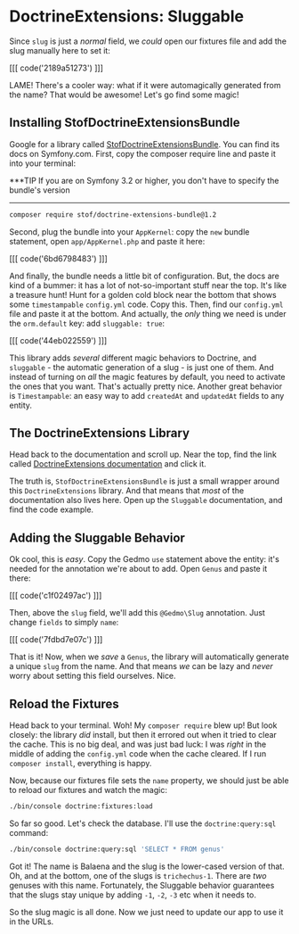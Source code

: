 # DoctrineExtensions: Sluggable

Since `slug` is just a *normal* field, we *could* open our fixtures file and add
the slug manually here to set it:

[[[ code('2189a51273') ]]]

LAME! There's a cooler way: what if it were automagically generated from the name?
That would be awesome! Let's go find some magic!

## Installing StofDoctrineExtensionsBundle

Google for a library called [StofDoctrineExtensionsBundle][stof_doctrine_extensions_bundle].
You can find its docs on Symfony.com. First, copy the composer require line and paste
it into your terminal:

***TIP
If you are on Symfony 3.2 or higher, you don't have to specify the bundle's version
***

```bash
composer require stof/doctrine-extensions-bundle@1.2
```

Second, plug the bundle into your `AppKernel`: copy the `new` bundle statement,
open `app/AppKernel.php` and paste it here:

[[[ code('6bd6798483') ]]]

And finally, the bundle needs a little bit of configuration. But, the docs are kind
of a bummer: it has a lot of not-so-important stuff near the top. It's like a treasure
hunt! Hunt for a golden cold block near the bottom that shows some `timestampable`
`config.yml` code. Copy this. Then, find our `config.yml` file and paste it at the
bottom. And actually, the *only* thing we need is under the `orm.default` key: add 
`sluggable: true`:

[[[ code('44eb022559') ]]]

This library adds *several* different magic behaviors to Doctrine, and `sluggable` -
the automatic generation of a slug - is just one of them. And instead of turning
on *all* the magic features by default, you need to activate the ones that you want.
That's actually pretty nice. Another great behavior is `Timestampable`: an easy way
to add `createdAt` and `updatedAt` fields to any entity.

## The DoctrineExtensions Library

Head back to the documentation and scroll up. Near the top, find the link called
[DoctrineExtensions documentation][doctrine_extensions_docs] and click it.

The truth is, `StofDoctrineExtensionsBundle` is just a small wrapper
around this `DoctrineExtensions` library. And that means that *most* of the documentation
also lives here. Open up the `Sluggable` documentation, and find the code example.

## Adding the Sluggable Behavior

Ok cool, this is *easy*. Copy the Gedmo `use` statement above the entity: it's needed
for the annotation we're about to add. Open `Genus` and paste it there:

[[[ code('c1f02497ac') ]]]

Then, above the `slug` field, we'll add this `@Gedmo\Slug` annotation. Just change `fields`
to simply `name`:

[[[ code('7fdbd7e07c') ]]]

That is it! Now, when we *save* a `Genus`, the library will automatically generate
a unique `slug` from the name. And that means *we* can be lazy and *never* worry
about setting this field ourselves. Nice.

## Reload the Fixtures

Head back to your terminal. Woh! My `composer require` blew up! But look closely:
the library *did* install, but then it errored out when it tried to clear the cache.
This is no big deal, and was just bad luck: I was *right* in the middle of adding
the `config.yml` code when the cache cleared. If I run `composer install`, everything
is happy.

Now, because our fixtures file sets the `name` property, we should just be able to
reload our fixtures and watch the magic:

```bash
./bin/console doctrine:fixtures:load
```

So far so good. Let's check the database. I'll use the `doctrine:query:sql` command:

```bash
./bin/console doctrine:query:sql 'SELECT * FROM genus'
```

Got it! The name is Balaena and the slug is the lower-cased version of that. Oh,
and at the bottom, one of the slugs is `trichechus-1`. There are *two* genuses with
this name. Fortunately, the Sluggable behavior guarantees that the slugs stay unique
by adding `-1`, `-2`, `-3` etc when it needs to.

So the slug magic is all done. Now we just need to update our app to use it in
the URLs.


[stof_doctrine_extensions_bundle]: https://symfony.com/doc/current/bundles/StofDoctrineExtensionsBundle/index.html
[doctrine_extensions_docs]: https://github.com/Atlantic18/DoctrineExtensions/tree/master/doc/
